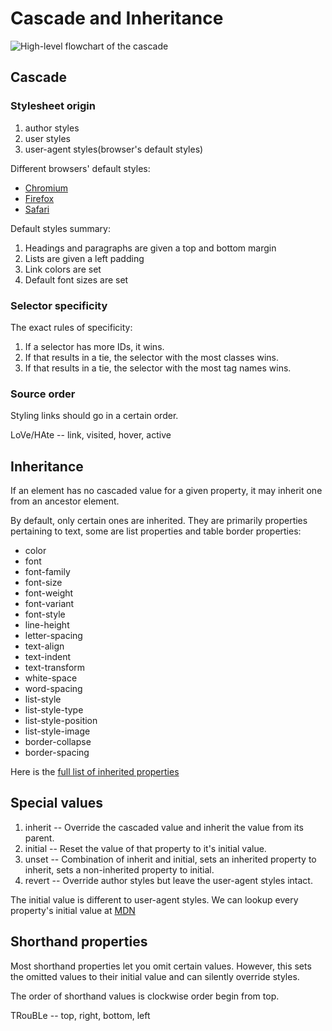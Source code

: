 # Cascade and Inheritance

![High-level flowchart of the cascade](../../assets/image/cascade_flowchart.png)

## Cascade

### Stylesheet origin

1. author styles
2. user styles
3. user-agent styles(browser's default styles)

Different browsers' default styles:

- [Chromium](https://chromium.googlesource.com/chromium/blink/+/master/Source/core/css/html.css)
- [Firefox](https://dxr.mozilla.org/mozilla-central/source/layout/style/res/html.css)
- [Safari](https://github.com/WebKit/WebKit/blob/main/Source/WebCore/css/html.css)

Default styles summary:

1. Headings and paragraphs are given a top and bottom margin
2. Lists are given a left padding
3. Link colors are set
4. Default font sizes are set

### Selector specificity

The exact rules of specificity:

1. If a selector has more IDs, it wins.
2. If that results in a tie, the selector with the most classes wins.
3. If that results in a tie, the selector with the most tag names wins.

### Source order

Styling links should go in a certain order.

LoVe/HAte -- link, visited, hover, active

## Inheritance

If an element has no cascaded value for a given property, it may inherit one from an ancestor element.

By default, only certain ones are inherited. They are primarily properties pertaining to text, some are list properties and table border properties:

- color
- font
- font-family
- font-size
- font-weight
- font-variant
- font-style
- line-height
- letter-spacing
- text-align
- text-indent
- text-transform
- white-space
- word-spacing
- list-style
- list-style-type
- list-style-position
- list-style-image
- border-collapse
- border-spacing

Here is the [full list of inherited properties](https://stackoverflow.com/questions/5612302/which-css-properties-are-inherited)

## Special values

1. inherit -- Override the cascaded value and inherit the value from its parent.
2. initial -- Reset the value of that property to it's initial value.
3. unset -- Combination of inherit and initial, sets an inherited property to inherit, sets a non-inherited property to initial.
4. revert -- Override author styles but leave the user-agent styles intact.

The initial value is different to user-agent styles. We can lookup every property's initial value at [MDN](https://developer.mozilla.org/en-US/docs/Web/CSS)

## Shorthand properties

Most shorthand properties let you omit certain values. However, this sets the omitted values to their initial value and can silently override styles.

The order of shorthand values is clockwise order begin from top.

TRouBLe -- top, right, bottom, left
